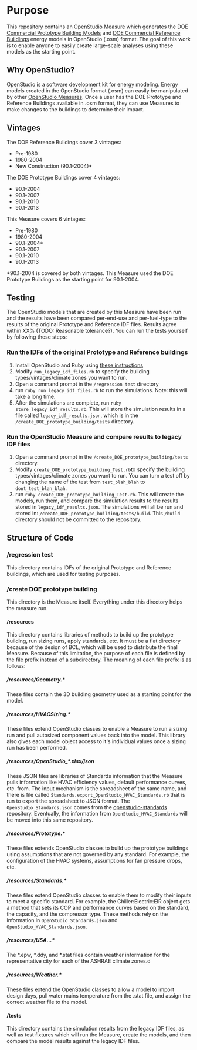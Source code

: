 # Purpose
This repository contains an [OpenStudio Measure](http://nrel.github.io/OpenStudio-user-documentation/measures/about_measures/) which generates the [DOE Commercial Prototype Building Models](http://www.energycodes.gov/commercial-prototype-building-models) and [DOE Commercial Reference Buildings](http://energy.gov/eere/buildings/commercial-reference-buildings) energy models in OpenStudio (.osm) format.  The goal of this work is to enable anyone to easily create large-scale analyses using these models as the starting point.

## Why OpenStudio?
OpenStudio is a software development kit for energy modeling.  Energy models created in the OpenStudio format (.osm) can easily be manipulated by other [OpenStudio Measures](http://nrel.github.io/OpenStudio-user-documentation/measures/about_measures/).  Once a user has the DOE Prototype and Reference Buildings available in .osm format, they can use Measures to make changes to the buildings to determine their impact.

## Vintages
The DOE Reference Buildings cover 3 vintages:

- Pre-1980
- 1980-2004
- New Construction (90.1-2004)*

The DOE Prototype Buildings cover 4 vintages:

- 90.1-2004
- 90.1-2007
- 90.1-2010
- 90.1-2013

This Measure covers 6 vintages:

- Pre-1980
- 1980-2004
- 90.1-2004*
- 90.1-2007
- 90.1-2010
- 90.1-2013

*90.1-2004 is covered by both vintages.  This Measure used the DOE Prototype Buildings as the starting point for 90.1-2004.

## Testing
The OpenStudio models that are created by this Measure have been run and the results have been compared per-end-use and per-fuel-type to the results of the original Prototype and Reference IDF files.  Results agree within XX% (TODO: Reasonable tolerance?).  You can run the tests yourself by following these steps:

### Run the IDFs of the original Prototype and Reference buildings
1. Install OpenStudio and Ruby using [these instructions](http://nrel.github.io/OpenStudio-user-documentation/getting_started/getting_started/#installation-instructions)
2. Modify `run_legacy_idf_files.rb` to specify the building types/vintages/climate zones you want to run.
3. Open a command prompt in the `/regression test` directory
4. run `ruby run_legacy_idf_files.rb` to run the simulations. Note: this will take a long time.
4. After the simulations are complete, run `ruby store_legacy_idf_results.rb`.  This will store the simulation results in a file called `legacy_idf_results.json`, which is in the `/create_DOE_prototype_building/tests` directory.

### Run the OpenStudio Measure and compare results to legacy IDF files
1. Open a command prompt in the `/create_DOE_prototype_building/tests` directory.
2. Modify `create_DOE_prototype_building_Test.rb`to specify the building types/vintages/climate zones you want to run.  You can turn a test off by changing the name of the test from `test_blah_blah` to `dont_test_blah_blah`.
3. run `ruby create_DOE_prototype_building_Test.rb`.  This will create the models, run them, and compare the simulation results to the results stored in `legacy_idf_results.json`.  The simulations will all be run and stored in: `/create_DOE_prototype_building/tests/build`.  This `/build` directory should not be committed to the repository.

## Structure of Code

### /regression test
This directory contains IDFs of the original Prototype and Reference buildings, which are used for testing purposes.

### /create DOE prototype building
This directory is the Measure itself.  Everything under this directory helps the measure run.

#### /resources
This directory contains libraries of methods to build up the prototype building, run sizing runs, apply standards, etc.  It must be a flat directory because of the design of BCL, which will be used to distribute the final Measure.  Because of this limitation, the purpose of each file is defined by the file prefix instead of a subdirectory.  The meaning of each file prefix is as follows:

##### /resources/Geometry.*
These files contain the 3D building geometry used as a starting point for the model.

##### /resources/HVACSizing.*
These files extend OpenStudio classes to enable a Measure to run a sizing run and pull autosized component values back into the model.  This library also gives each model object access to it's individual values once a sizing run has been performed.

##### /resources/OpenStudio_*.xlsx/json
These JSON files are libraries of Standards information that the Measure pulls information like HVAC efficiency values, default performance curves, etc. from.  The input mechanism is the spreadsheet of the same name, and there is file called `Standards.export_OpenStudio_HVAC_Standards.rb` that is run to export the spreadsheet to JSON format.  The `OpenStudio_Standards.json` comes from the [openstudio-standards](https://github.com/NREL/openstudio-standards) repository.  Eventually, the information from `OpenStudio_HVAC_Standards` will be moved into this same repository.

##### /resources/Prototype.*
These files extends OpenStudio classes to build up the prototype buildings using assumptions that are not governed by any standard.  For example, the configuration of the HVAC systems, assumptions for fan pressure drops, etc.

##### /resources/Standards.*
These files extend OpenStudio classes to enable them to modify their inputs to meet a specific standard.  For example, the Chiller:Electric:EIR object gets a method that sets its COP and performance curves based on the standard, the capacity, and the compressor type.  These methods rely on the information in `OpenStudio_Standards.json` and `OpenStudio_HVAC_Standards.json`.

##### /resources/USA...*
The *.epw, *.ddy, and *.stat files contain weather information for the representative city for each of the ASHRAE climate zones.d

##### /resources/Weather.*
These files extend the OpenStudio classes to allow a model to import design days, pull water mains temperature from the .stat file, and assign the correct weather file to the model.

#### /tests
This directory contains the simulation results from the legacy IDF files, as well as test fixtures which will run the Measure, create the models, and then compare the model results against the legacy IDF files.

